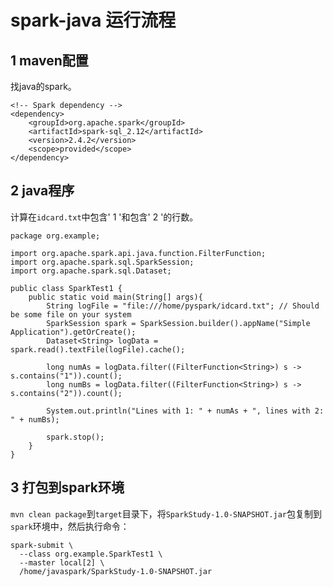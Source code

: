 # spark-java 运行流程

## 1 maven配置

找java的spark。

```
<!-- Spark dependency -->
<dependency> 
    <groupId>org.apache.spark</groupId>
    <artifactId>spark-sql_2.12</artifactId>
    <version>2.4.2</version>
    <scope>provided</scope>
</dependency>
```

## 2 java程序

计算在`idcard.txt`中包含' 1 '和包含' 2 '的行数。

```
package org.example;

import org.apache.spark.api.java.function.FilterFunction;
import org.apache.spark.sql.SparkSession;
import org.apache.spark.sql.Dataset;

public class SparkTest1 {
    public static void main(String[] args){
        String logFile = "file:///home/pyspark/idcard.txt"; // Should be some file on your system
        SparkSession spark = SparkSession.builder().appName("Simple Application").getOrCreate();
        Dataset<String> logData = spark.read().textFile(logFile).cache();

        long numAs = logData.filter((FilterFunction<String>) s -> s.contains("1")).count();
        long numBs = logData.filter((FilterFunction<String>) s -> s.contains("2")).count();

        System.out.println("Lines with 1: " + numAs + ", lines with 2: " + numBs);

        spark.stop();
    }
}
```

## 3 打包到spark环境

`mvn clean package`到`target`目录下，将`SparkStudy-1.0-SNAPSHOT.jar`包复制到`spark`环境中，然后执行命令：

```
spark-submit \
  --class org.example.SparkTest1 \
  --master local[2] \
  /home/javaspark/SparkStudy-1.0-SNAPSHOT.jar
```


